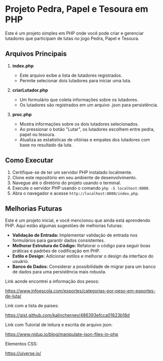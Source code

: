 # Projeto Pedra, Papel e Tesoura em PHP

Este é um projeto simples em PHP onde você pode criar e gerenciar lutadores que participam de lutas no jogo Pedra, Papel e Tesoura.

## Arquivos Principais

1. **index.php**
   - Este arquivo exibe a lista de lutadores registrados.
   - Permite selecionar dois lutadores para iniciar uma luta.

2. **criarLutador.php**
   - Um formulário que coleta informações sobre os lutadores.
   - Os lutadores são registrados em um arquivo .json para persistência.

3. **proc.php**
   - Mostra informações sobre os dois lutadores selecionados.
   - Ao pressionar o botão "Lutar", os lutadores escolhem entre pedra, papel ou tesoura.
   - Atualiza as estatísticas de vitórias e empates dos lutadores com base no resultado da luta.

## Como Executar

1. Certifique-se de ter um servidor PHP instalado localmente.
2. Clone este repositório em seu ambiente de desenvolvimento.
3. Navegue até o diretório do projeto usando o terminal.
4. Execute o servidor PHP usando o comando `php -S localhost:8000`.
5. Abra o navegador e acesse `http://localhost:8000/index.php`.

## Melhorias Futuras

Este é um projeto inicial, e você mencionou que ainda está aprendendo PHP. Aqui estão algumas sugestões de melhorias futuras:

- **Validação de Entrada:** Implementar validação de entrada nos formulários para garantir dados consistentes.
- **Melhorar Estrutura do Código:** Refatorar o código para seguir boas práticas e padrões de codificação em PHP.
- **Estilo e Design:** Adicionar estilos e melhorar o design da interface do usuário.
- **Banco de Dados:** Considerar a possibilidade de migrar para um banco de dados para uma persistência mais robusta.



Link aonde encontrei a informação dos pesos:

https://www.infoescola.com/esportes/categorias-por-peso-em-esportes-de-luta/

Link com a lista de paises:


https://gist.github.com/kalinchernev/486393efcca01623b18d


Link com Tutorial de leitura e escrita de arquivo json:

https://www.nidup.io/blog/manipulate-json-files-in-php


Elementos CSS:

https://uiverse.io/
